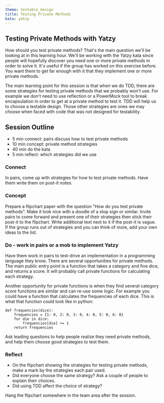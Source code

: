 ```yaml
---
theme: testable_design
title: Testing Private Methods
kata: yatzy
---
```


Testing Private Methods with Yatzy
------------------------------------

How should you test private methods? That's the main question we'll be looking at in this learning hour. We'll be working with the Yatzy kata since people will hopefully discover you need one or more private methods in order to solve it. It's useful if the group has worked on this exercise before. You want them to get far enough with it that they implement one or more private methods.

The main learning point for this session is that when we do TDD, there are some strategies for testing private methods that we probably won't use. For example we don't need to use reflection or a PowerMock tool to break encapsulation in order to get at a private method to test it. TDD will help us to choose a testable design. Those other strategies are ones we may choose when faced with code that was not designed for testability.

## Session Outline
 
* 5 min connect: pairs discuss how to test private methods  
* 10 min concept: private method strategies   
* 40 min do the kata 
* 5 min reflect: which strategies did we use 

### Connect
In pairs, come up with strategies for how to test private methods. Have them write them on post-it notes.

### Concept
Prepare a flipchart paper with the question "How do you test private methods". Make it look nice with a doodle of a stop sign or similar.
Invite pairs to come forward and present one of their strategies then stick their post-it to the flipchart. Write additional text next to it if the post-it is vague. If the group runs out of strategies and you can think of more, add your own ideas to the list.

### Do - work in pairs or a mob to implement Yatzy
Have them work in pairs to test-drive an implementation in a programming language they know. There are several opportunities for private methods. The main public entry point is a function that takes a category and five dice, and returns a score. It will probably call private functions for calculating each strategy.

Another opportunity for private functions is when they find several category score functions are similar and can re-use some logic. For example you could have a function that calculates the frequencies of each dice. This is what that function could look like in python:

	def frequencies(dice):
		frequencies = {1: 0, 2: 0, 3: 0, 4: 0, 5: 0, 6: 0}
		for die in dice:
			frequencies[die] += 1
		return frequencies
 
Ask leading questions to help people realize they need private methods, and help them choose good strategies to test them.

### Reflect
- On the flipchart showing the strategies for testing private methods, make a mark by the strategies each pair used.
- Did everyone choose the same strategy? Ask a couple of people to explain their choices.
- Did using TDD affect the choice of strategy?

Hang the flipchart somewhere in the team area after the session.

